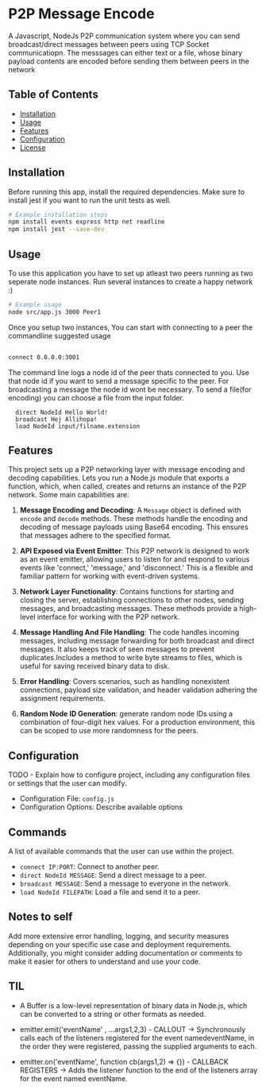 # P2P Message Encode


A Javascript, NodeJs P2P communication system where you can send broadcast/direct messages between peers using TCP Socket communicatiopn. The messsages can either text or a file, whose binary payload contents are encoded before sending them between peers in the network

## Table of Contents

- [Installation](#installation)
- [Usage](#usage)
- [Features](#features)
- [Configuration](#configuration)
- [License](#license)

## Installation

Before running this app, install the required dependencies. Make sure to install jest if you want to run the unit tests as well.

```bash
# Example installation steps
npm install events express http net readline 
npm install jest --save-dev
```

## Usage
To use this application you have to set up atleast two peers running as two seperate node instances. Run several instances to create a happy network :)

```bash
# Example usage
node src/app.js 3000 Peer1
```
Once you setup two instances, You can start with connecting to a peer the commandline suggested usage

```bash

connect 0.0.0.0:3001
```
The command line logs a node id of the peer thats connected to you. Use that node id if you want to send a message specific to the peer. For broadcasting a message the node id wont be necessary. To send a file(for encoding) you can choose a file from the input folder.
```
  direct NodeId Hello World!
  broadcast Hej Allihopa!
  load NodeId input/filname.extension
```

## Features

This project sets up a P2P networking layer with message encoding and decoding capabilities. Lets you run a Node.js module that exports a function, which, when called, creates and returns an instance of the P2P network. Some main capabilities are:

1. **Message Encoding and Decoding**: A `Message` object is defined with `encode` and `decode` methods. These methods handle the encoding and decoding of message payloads using Base64 encoding. This ensures that messages adhere to the specified format.

2. **API Exposed via Event Emitter**: This P2P network is designed to work as an event emitter, allowing users to listen for and respond to various events like 'connect,' 'message,' and 'disconnect.' This is a flexible and familiar pattern for working with event-driven systems.

3. **Network Layer Functionality**: Contains functions for starting and closing the server, establishing connections to other nodes, sending messages, and broadcasting messages. These methods provide a high-level interface for working with the P2P network.

4. **Message Handling And File Handling**: The code handles incoming messages, including message forwarding for both broadcast and direct messages. It also keeps track of seen messages to prevent duplicates.Includes a method to write byte streams to files, which is useful for saving received binary data to disk.

5. **Error Handling**: Covers scenarios, such as handling nonexistent connections, payload size validation, and header validation adhering the assignment requirements.

6. **Random Node ID Generation**: generate random node IDs using a combination of four-digit hex values. For a production environment, this can be scoped to use more randomness for the peers.


## Configuration

TODO - Explain how to configure project, including any configuration files or settings that the user can modify.

- Configuration File: `config.js`
- Configuration Options: Describe available options

## Commands

A list of available commands that the user can use within the project.

- `connect IP:PORT`: Connect to another peer.
- `direct NodeId MESSAGE`: Send a direct message to a peer.
- `broadcast MESSAGE`: Send a message to everyone in the network.
- `load NodeId FILEPATH`: Load a file and send it to a peer.

## Notes to self
 Add more extensive error handling, logging, and security measures depending on your specific use case and deployment requirements. Additionally, you might consider adding documentation or comments to make it easier for others to understand and use your code.

## TIL
 - A Buffer is a low-level representation of binary data in Node.js, which can be converted to a string or other formats as needed.

- emitter.emit('eventName' , ...args1,2,3) - CALLOUT -> Synchronously calls each of the listeners registered for the event namedeventName, in the order they were registered, passing the supplied arguments to each.

- emitter.on('eventName', function cb(args1,2) => {}) - CALLBACK REGISTERS -> Adds the listener function to the end of the listeners array for the event named eventName.